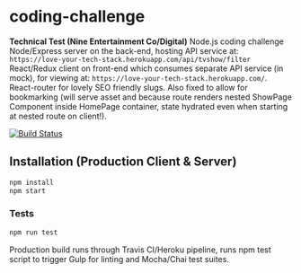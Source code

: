 # coding-challenge
**Technical Test (Nine Entertainment Co/Digital)** Node.js coding challenge
Node/Express server on the back-end, hosting API service at:
`https://love-your-tech-stack.herokuapp.com/api/tvshow/filter`
React/Redux client on front-end which consumes separate API service (in mock), for
viewing at: `https://love-your-tech-stack.herokuapp.com/`. React-router for lovely
SEO friendly slugs. Also fixed to allow for bookmarking (will serve asset and because
route renders nested ShowPage Component inside HomePage container, state hydrated even
when starting at nested route on client!).

[![Build Status](https://travis-ci.org/Pallandor/coding-challenge.svg?branch=master)](https://travis-ci.org/Pallandor/coding-challenge)

## Installation (Production Client & Server)
```bash
npm install
npm start
```

### Tests
```bash
npm run test
```
Production build runs through Travis CI/Heroku pipeline, runs npm test script
to trigger Gulp for linting and Mocha/Chai test suites.
